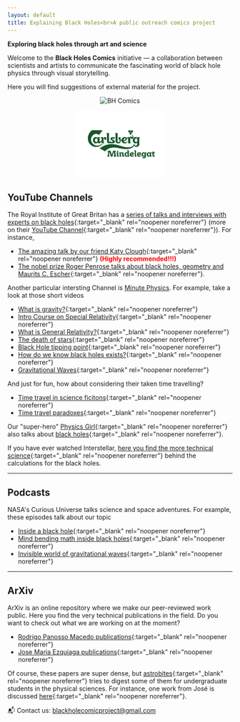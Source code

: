 ```yaml
---
layout: default
title: Explaining Black Holes<br>A public outreach comics project
---
```


**Exploring black holes through art and science**

Welcome to the **Black Holes Comics** initiative — a collaboration between scientists and artists to communicate the fascinating world of black hole physics through visual storytelling.

Here you will find suggestions of external material for the project.

<p align="center">
  <img src="images/IMG_1130.png" alt="BH Comics" width="200">
</p>
<p align="center">
  <img src="images/Carlsberg-Mindelegat-Green-RGB-DK.png" alt="Carlsberg logo" width="200">
</p>

## YouTube Channels

The Royal Institute of Great Britan has a [series of talks and interviews with experts on black holes](https://www.rigb.org/explore-science/explore/blog/11-mind-blowing-talks-about-black-holes){:target="_blank" rel="noopener noreferrer"} (more on their [YouTube Channel](https://www.youtube.com/playlist?list=PLbnrZHfNEDZx9TYta68iHw8XiH35kmxYR){:target="_blank" rel="noopener noreferrer"}). For instance, 
- [The amazing talk by our friend Katy Clough](https://www.youtube.com/watch?v=n4RbkTCp16k&list=PLbnrZHfNEDZx9TYta68iHw8XiH35kmxYR&index=1){:target="_blank" rel="noopener noreferrer"} <span style="color:red; font-weight:bold;">(Highly recommended!!!)</span>
- [The nobel prize Roger Penrose talks about black holes, geometry and Maurits C. Escher](https://www.youtube.com/watch?v=sYRti8ZU5s8&list=PLbnrZHfNEDZx9TYta68iHw8XiH35kmxYR&index=13){:target="_blank" rel="noopener noreferrer"}.

Another particular intersting Channel is [Minute Physics](https://www.youtube.com/@MinutePhysics). For example, take a look at those short videos

- [What is gravity?](https://www.youtube.com/watch?v=p_o4aY7xkXg){:target="_blank" rel="noopener noreferrer"}
- [Intro Course on Special Relativity](https://www.youtube.com/playlist?list=PLoaVOjvkzQtyjhV55wZcdicAz5KexgKvm){:target="_blank" rel="noopener noreferrer"}
- [What is General Relativity?](https://www.youtube.com/watch?v=eNhJY-R3Gwg){:target="_blank" rel="noopener noreferrer"}
- [The death of stars](https://www.youtube.com/watch?v=NucdlR9EGbA){:target="_blank" rel="noopener noreferrer"}
- [Black Hole tipping point](https://www.youtube.com/watch?v=brmjWYQi2UM){:target="_blank" rel="noopener noreferrer"}
- [How do we know black holes exists?](https://www.youtube.com/watch?v=sgIqRwvaBw4){:target="_blank" rel="noopener noreferrer"}
- [Gravitational Waves](https://www.youtube.com/watch?v=YHS9g72npqA){:target="_blank" rel="noopener noreferrer"}

And just for fun, how about considering their taken time travelling?
- [Time travel in science ficitons](https://www.youtube.com/watch?v=d3zTfXvYZ9s){:target="_blank" rel="noopener noreferrer"}
- [Time travel paradoxes](https://www.youtube.com/watch?v=XayNKY944lY){:target="_blank" rel="noopener noreferrer"}

Our "super-hero" [Physics Girl](https://www.youtube.com/@physicsgirl){:target="_blank" rel="noopener noreferrer"} also talks about [black holes](https://www.youtube.com/watch?v=SdySHadrYAA){:target="_blank" rel="noopener noreferrer"}.

If you have ever watched Interstellar, [here you find the more technical science](https://www.youtube.com/watch?v=ABFGKdKKKyg){:target="_blank" rel="noopener noreferrer"} behind the calculations for the black holes.

---

## Podcasts
NASA's Curious Universe talks science and space adventures. For example, these episodes talk about our topic
- [Inside a black hole](https://www.nasa.gov/podcasts/curious-universe/inside-a-black-hole/){:target="_blank" rel="noopener noreferrer"}
- [Mind bending math inside black holes](https://www.nasa.gov/podcasts/curious-universe/the-mind-bending-math-inside-black-holes/){:target="_blank" rel="noopener noreferrer"}
- [Invisible world of gravitational waves](https://www.nasa.gov/podcasts/curious-universe/the-invisible-world-of-gravitational-waves/){:target="_blank" rel="noopener noreferrer"}

---

## ArXiv
ArXiv is an online repository where we make our peer-reviewed work public. Here you find the very technical publications in the field. Do you want to check out what we are working on at the moment?

- [Rodrigo Panosso Macedo publications](https://arxiv.org/search/?searchtype=author&query=Macedo%2C+R+P){:target="_blank" rel="noopener noreferrer"}
- [Jose Maria Ezquiaga publications](https://arxiv.org/search/?searchtype=author&query=Ezquiaga%2C+J+M){:target="_blank" rel="noopener noreferrer"}

Of course, these papers are super dense, but [astrobites](https://astrobites.org){:target="_blank" rel="noopener noreferrer"} tries to digest some of them for undergraduate students in the physical sciences. For instance, one work from José is discussed [here](https://astrobites.org/2023/04/11/gravitational-waves-a-la-general-relativity-or-scrambled/){:target="_blank" rel="noopener noreferrer"}.

📬 Contact us: [blackholecomicproject@gmail.com](mailto:blackholecomicproject@gmail.com)

